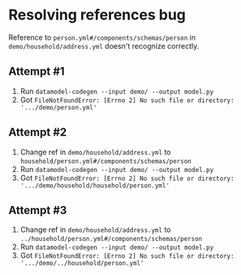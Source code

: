 # Resolving references bug

Reference to `person.yml#/components/schemas/person` in `demo/household/address.yml` doesn't recognize correctly.

## Attempt #1

1. Run `datamodel-codegen --input demo/ --output model.py`
2. Got `FileNotFoundError: [Errno 2] No such file or directory: '.../demo/person.yml'`

## Attempt #2

1. Change ref in `demo/household/address.yml` to `household/person.yml#/components/schemas/person`
2. Run `datamodel-codegen --input demo/ --output model.py`
3. Got `FileNotFoundError: [Errno 2] No such file or directory: '.../demo/household/household/person.yml'`

## Attempt #3

1. Change ref in `demo/household/address.yml` to `../household/person.yml#/components/schemas/person`
2. Run `datamodel-codegen --input demo/ --output model.py`
3. Got `FileNotFoundError: [Errno 2] No such file or directory: '.../demo/../household/person.yml'`
